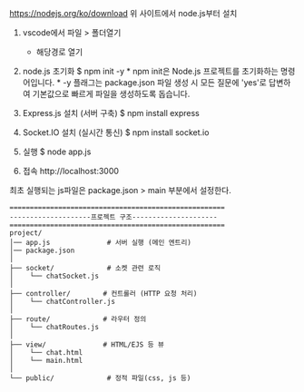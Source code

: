 https://nodejs.org/ko/download
위 사이트에서 node.js부터 설치

1. vscode에서 파일 > 폴더열기 
	- 해당경로 열기

2. node.js 초기화
	$ npm init -y
		* npm init은 Node.js 프로젝트를 초기화하는 명령어입니다.
		* -y 플래그는 package.json 파일 생성 시 모든 질문에 'yes'로 답변하여 기본값으로 빠르게 파일을 생성하도록 돕습니다.

3. Express.js 설치 (서버 구축)
	$ npm install express

4.  Socket.IO 설치 (실시간 통신)
	$ npm install socket.io

5. 실행
	$ node app.js

6. 접속
	http://localhost:3000


최초 실행되는 js파일은 package.json > main 부분에서 설정한다.

```
=====================================================
--------------------프로젝트 구조---------------------
=====================================================
project/
│── app.js              # 서버 실행 (메인 엔트리)
│── package.json
│
├── socket/             # 소켓 관련 로직
│    └── chatSocket.js
│
├── controller/        # 컨트롤러 (HTTP 요청 처리)
│    └── chatController.js
│
├── route/             # 라우터 정의
│    └── chatRoutes.js
│
├── view/              # HTML/EJS 등 뷰
│    └── chat.html
│    └── main.html
│
└── public/             # 정적 파일(css, js 등)
```

